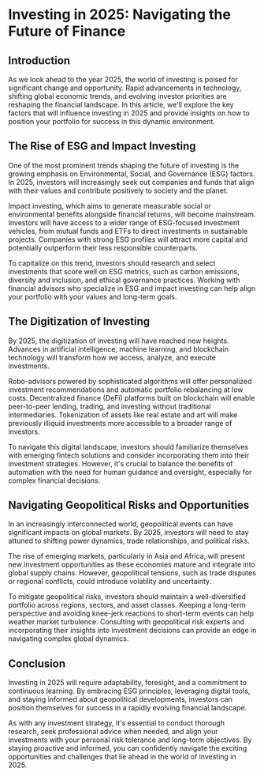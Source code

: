 # Investing in 2025: Navigating the Future of Finance 

## Introduction
As we look ahead to the year 2025, the world of investing is poised for significant change and opportunity. Rapid advancements in technology, shifting global economic trends, and evolving investor priorities are reshaping the financial landscape. In this article, we'll explore the key factors that will influence investing in 2025 and provide insights on how to position your portfolio for success in this dynamic environment.

## The Rise of ESG and Impact Investing
One of the most prominent trends shaping the future of investing is the growing emphasis on Environmental, Social, and Governance (ESG) factors. In 2025, investors will increasingly seek out companies and funds that align with their values and contribute positively to society and the planet. 

Impact investing, which aims to generate measurable social or environmental benefits alongside financial returns, will become mainstream. Investors will have access to a wider range of ESG-focused investment vehicles, from mutual funds and ETFs to direct investments in sustainable projects. Companies with strong ESG profiles will attract more capital and potentially outperform their less responsible counterparts.

To capitalize on this trend, investors should research and select investments that score well on ESG metrics, such as carbon emissions, diversity and inclusion, and ethical governance practices. Working with financial advisors who specialize in ESG and impact investing can help align your portfolio with your values and long-term goals.

## The Digitization of Investing
By 2025, the digitization of investing will have reached new heights. Advances in artificial intelligence, machine learning, and blockchain technology will transform how we access, analyze, and execute investments. 

Robo-advisors powered by sophisticated algorithms will offer personalized investment recommendations and automatic portfolio rebalancing at low costs. Decentralized finance (DeFi) platforms built on blockchain will enable peer-to-peer lending, trading, and investing without traditional intermediaries. Tokenization of assets like real estate and art will make previously illiquid investments more accessible to a broader range of investors.

To navigate this digital landscape, investors should familiarize themselves with emerging fintech solutions and consider incorporating them into their investment strategies. However, it's crucial to balance the benefits of automation with the need for human guidance and oversight, especially for complex financial decisions.

## Navigating Geopolitical Risks and Opportunities
In an increasingly interconnected world, geopolitical events can have significant impacts on global markets. By 2025, investors will need to stay attuned to shifting power dynamics, trade relationships, and political risks.

The rise of emerging markets, particularly in Asia and Africa, will present new investment opportunities as these economies mature and integrate into global supply chains. However, geopolitical tensions, such as trade disputes or regional conflicts, could introduce volatility and uncertainty.

To mitigate geopolitical risks, investors should maintain a well-diversified portfolio across regions, sectors, and asset classes. Keeping a long-term perspective and avoiding knee-jerk reactions to short-term events can help weather market turbulence. Consulting with geopolitical risk experts and incorporating their insights into investment decisions can provide an edge in navigating complex global dynamics.

## Conclusion
Investing in 2025 will require adaptability, foresight, and a commitment to continuous learning. By embracing ESG principles, leveraging digital tools, and staying informed about geopolitical developments, investors can position themselves for success in a rapidly evolving financial landscape.

As with any investment strategy, it's essential to conduct thorough research, seek professional advice when needed, and align your investments with your personal risk tolerance and long-term objectives. By staying proactive and informed, you can confidently navigate the exciting opportunities and challenges that lie ahead in the world of investing in 2025.
